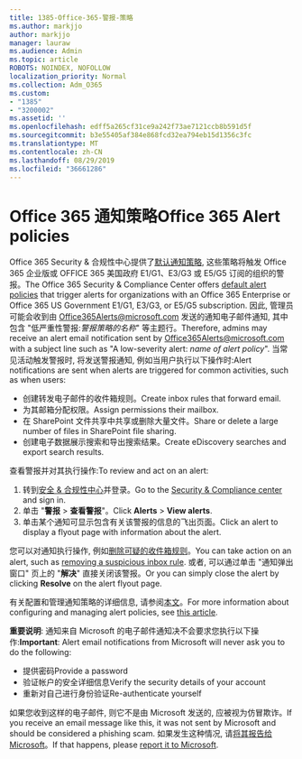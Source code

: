 ```yaml
---
title: 1385-Office-365-警报-策略
ms.author: markjjo
author: markjjo
manager: lauraw
ms.audience: Admin
ms.topic: article
ROBOTS: NOINDEX, NOFOLLOW
localization_priority: Normal
ms.collection: Adm_O365
ms.custom:
- "1385"
- "3200002"
ms.assetid: ''
ms.openlocfilehash: edff5a265cf31ce9a242f73ae7121ccb8b591d5f
ms.sourcegitcommit: b3e55405af384e868fcd32ea794eb15d1356c3fc
ms.translationtype: MT
ms.contentlocale: zh-CN
ms.lasthandoff: 08/29/2019
ms.locfileid: "36661286"
---
```

# <a name="office-365-alert-policies"></a><span data-ttu-id="82dce-102">Office 365 通知策略</span><span class="sxs-lookup"><span data-stu-id="82dce-102">Office 365 Alert policies</span></span>

<span data-ttu-id="82dce-103">Office 365 Security & 合规性中心提供了[默认通知策略](https://docs.microsoft.com/office365/securitycompliance/alert-policies#default-alert-policies), 这些策略将触发 Office 365 企业版或 OFFICE 365 美国政府 E1/G1、E3/G3 或 E5/G5 订阅的组织的警报。</span><span class="sxs-lookup"><span data-stu-id="82dce-103">The Office 365 Security & Compliance Center offers [default alert policies](https://docs.microsoft.com/office365/securitycompliance/alert-policies#default-alert-policies) that trigger alerts for organizations with an Office 365 Enterprise or Office 365 US Government E1/G1, E3/G3, or E5/G5 subscription.</span></span> <span data-ttu-id="82dce-104">因此, 管理员可能会收到由 Office365Alerts@microsoft.com 发送的通知电子邮件通知, 其中包含 "低严重性警报:*警报策略的名称*" 等主题行。</span><span class="sxs-lookup"><span data-stu-id="82dce-104">Therefore, admins may receive an alert email notification sent by Office365Alerts@microsoft.com with a subject line such as "A low-severity alert: *name of alert policy*".</span></span> <span data-ttu-id="82dce-105">当常见活动触发警报时, 将发送警报通知, 例如当用户执行以下操作时:</span><span class="sxs-lookup"><span data-stu-id="82dce-105">Alert notifications are sent when alerts are triggered for common activities, such as when users:</span></span>

- <span data-ttu-id="82dce-106">创建转发电子邮件的收件箱规则。</span><span class="sxs-lookup"><span data-stu-id="82dce-106">Create inbox rules that forward email.</span></span>
- <span data-ttu-id="82dce-107">为其邮箱分配权限。</span><span class="sxs-lookup"><span data-stu-id="82dce-107">Assign permissions their mailbox.</span></span>
- <span data-ttu-id="82dce-108">在 SharePoint 文件共享中共享或删除大量文件。</span><span class="sxs-lookup"><span data-stu-id="82dce-108">Share or delete a large number of files in SharePoint file sharing.</span></span>
- <span data-ttu-id="82dce-109">创建电子数据展示搜索和导出搜索结果。</span><span class="sxs-lookup"><span data-stu-id="82dce-109">Create eDiscovery searches and export search results.</span></span>

<span data-ttu-id="82dce-110">查看警报并对其执行操作:</span><span class="sxs-lookup"><span data-stu-id="82dce-110">To review and act on an alert:</span></span>

1. <span data-ttu-id="82dce-111">转到[安全 & 合规性中心](https://protection.office.com)并登录。</span><span class="sxs-lookup"><span data-stu-id="82dce-111">Go to the [Security & Compliance center](https://protection.office.com) and sign in.</span></span>
2. <span data-ttu-id="82dce-112">单击 "**警报** > **查看警报**"。</span><span class="sxs-lookup"><span data-stu-id="82dce-112">Click **Alerts** > **View alerts**.</span></span>
3. <span data-ttu-id="82dce-113">单击某个通知可显示包含有关该警报的信息的飞出页面。</span><span class="sxs-lookup"><span data-stu-id="82dce-113">Click an alert to display a flyout page with information about the alert.</span></span>

<span data-ttu-id="82dce-114">您可以对通知执行操作, 例如[删除可疑的收件箱规则](https://docs.microsoft.com/office365/securitycompliance/responding-to-a-compromised-email-account)。</span><span class="sxs-lookup"><span data-stu-id="82dce-114">You can take action on an alert, such as [removing a suspicious inbox rule](https://docs.microsoft.com/office365/securitycompliance/responding-to-a-compromised-email-account).</span></span> <span data-ttu-id="82dce-115">或者, 可以通过单击 "通知弹出窗口" 页上的 "**解决**" 直接关闭该警报。</span><span class="sxs-lookup"><span data-stu-id="82dce-115">Or you can simply close the alert by clicking **Resolve** on the alert flyout page.</span></span>

<span data-ttu-id="82dce-116">有关配置和管理通知策略的详细信息, 请参阅[本文](https://docs.microsoft.com/office365/securitycompliance/alert-policies)。</span><span class="sxs-lookup"><span data-stu-id="82dce-116">For more information about configuring and managing alert policies, see  [this article](https://docs.microsoft.com/office365/securitycompliance/alert-policies).</span></span>

<span data-ttu-id="82dce-117">**重要说明**: 通知来自 Microsoft 的电子邮件通知决不会要求您执行以下操作:</span><span class="sxs-lookup"><span data-stu-id="82dce-117">**Important**: Alert email notifications from Microsoft will never ask you to do the following:</span></span>

- <span data-ttu-id="82dce-118">提供密码</span><span class="sxs-lookup"><span data-stu-id="82dce-118">Provide a password</span></span>
- <span data-ttu-id="82dce-119">验证帐户的安全详细信息</span><span class="sxs-lookup"><span data-stu-id="82dce-119">Verify the security details of your account</span></span>
- <span data-ttu-id="82dce-120">重新对自己进行身份验证</span><span class="sxs-lookup"><span data-stu-id="82dce-120">Re-authenticate yourself</span></span>

<span data-ttu-id="82dce-121">如果您收到这样的电子邮件, 则它不是由 Microsoft 发送的, 应被视为仿冒欺诈。</span><span class="sxs-lookup"><span data-stu-id="82dce-121">If you receive an email message like this, it was not sent by Microsoft and should be considered a phishing scam.</span></span> <span data-ttu-id="82dce-122">如果发生这种情况, 请[将其报告给 Microsoft](https://docs.microsoft.com/office365/SecurityCompliance/report-junk-email-and-phishing-scams-in-outlook-on-the-web-eop)。</span><span class="sxs-lookup"><span data-stu-id="82dce-122">If that happens, please [report it to Microsoft](https://docs.microsoft.com/office365/SecurityCompliance/report-junk-email-and-phishing-scams-in-outlook-on-the-web-eop).</span></span>